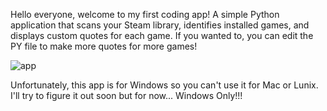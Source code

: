 Hello everyone, welcome to my first coding app!
A simple Python application that scans your Steam library, identifies installed games, and displays custom quotes for each game.
If you wanted to, you can edit the PY file to make more quotes for more games!

![app](https://github.com/user-attachments/assets/35b86fc5-7745-441f-b0a0-2b79a610d0cd)

Unfortunately, this app is for Windows so you can't use it for Mac or Lunix. 
I'll try to figure it out soon but for now... Windows Only!!!
